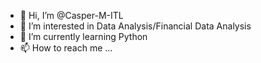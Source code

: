 - 👋 Hi, I’m @Casper-M-ITL
- 👀 I’m interested in Data Analysis/Financial Data Analysis
- 🌱 I’m currently learning Python
- 📫 How to reach me ...

<!---
Casper-M-ITL/Casper-M-ITL is a ✨ special ✨ repository because its `README.md` (this file) appears on your GitHub profile.
You can click the Preview link to take a look at your changes.

- 💞️ I’m looking to collaborate on ...
--->
